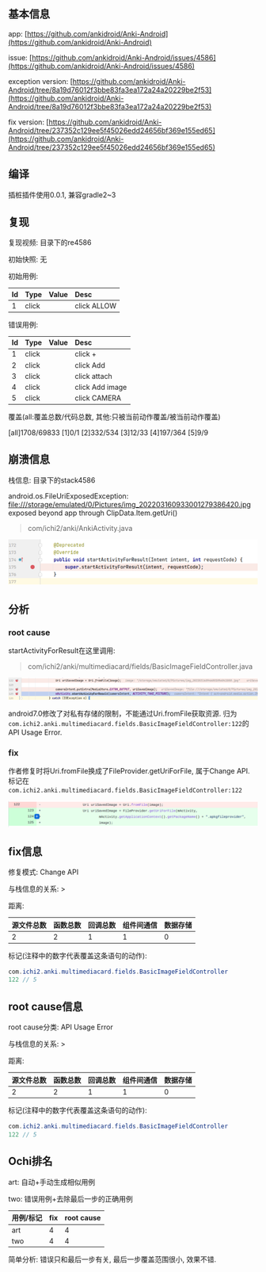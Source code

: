 ## 基本信息

app: [https://github.com/ankidroid/Anki-Android](https://github.com/ankidroid/Anki-Android)

issue: [https://github.com/ankidroid/Anki-Android/issues/4586](https://github.com/ankidroid/Anki-Android/issues/4586)

exception version: [https://github.com/ankidroid/Anki-Android/tree/8a19d76012f3bbe83fa3ea172a24a20229be2f53](https://github.com/ankidroid/Anki-Android/tree/8a19d76012f3bbe83fa3ea172a24a20229be2f53)

fix version: [https://github.com/ankidroid/Anki-Android/tree/237352c129ee5f45026edd24656bf369e155ed65](https://github.com/ankidroid/Anki-Android/tree/237352c129ee5f45026edd24656bf369e155ed65)

## 编译

插桩插件使用0.0.1, 兼容gradle2~3

## 复现

复现视频: 目录下的re4586

初始快照: 无

初始用例: 

|Id|Type|Value|Desc|
|:----|:----|:----|:----|
|1|click|    |click ALLOW|

错误用例:

|Id|Type|Value|Desc|
|:----|:----|:----|:----|
|1|click|    |click +|
|2|click|    |click Add|
|3|click|    |click attach|
|4|click|    |click Add image|
|5|click|    |click CAMERA|

覆盖(all:覆盖总数/代码总数, 其他:只被当前动作覆盖/被当前动作覆盖)

[all]1708/69833 [1]0/1 [2]332/534 [3]12/33 [4]197/364 [5]9/9 

## 崩溃信息

栈信息: 目录下的stack4586

android.os.FileUriExposedException: [file:///storage/emulated/0/Pictures/img_202203160933001279386420.jpg](file:///storage/emulated/0/Pictures/img_202203160933001279386420.jpg) exposed beyond app through ClipData.Item.getUri()

> com/ichi2/anki/AnkiActivity.java

![image-20220316101809359](README.assets/image-20220316101809359.png)

## 分析

### root cause

startActivityForResult在这里调用:

> com/ichi2/anki/multimediacard/fields/BasicImageFieldController.java

![image-20220316101814370](README.assets/image-20220316101814370.png)

android7.0修改了对私有存储的限制，不能通过Uri.fromFile获取资源. 归为`com.ichi2.anki.multimediacard.fields.BasicImageFieldController:122`的API Usage Error. 

### fix

作者修复时将Uri.fromFile换成了FileProvider.getUriForFile, 属于Change API. 标记在`com.ichi2.anki.multimediacard.fields.BasicImageFieldController:122`

![image-20220406225754703](README.assets/image-20220406225754703.png)

## fix信息

修复模式: Change API

与栈信息的关系: >

距离:

|源文件总数|函数总数|回调总数|组件间通信|数据存储|
|:----|:----|:----|:----|:----|
|2|2|1|1|0|

标记(注释中的数字代表覆盖这条语句的动作):

```java
com.ichi2.anki.multimediacard.fields.BasicImageFieldController
122 // 5
```
## root cause信息

root cause分类: API Usage Error

与栈信息的关系: >

距离:

|源文件总数|函数总数|回调总数|组件间通信|数据存储|
|:----|:----|:----|:----|:----|
|2|2|1|1|0|

标记(注释中的数字代表覆盖这条语句的动作):

```java
com.ichi2.anki.multimediacard.fields.BasicImageFieldController
122 // 5
```
## Ochi排名

art: 自动+手动生成相似用例

two: 错误用例+去除最后一步的正确用例

|用例/标记|fix|root cause|
|:----|:----|:----|
|art|4|4|
|two|4|4|

简单分析: 错误只和最后一步有关, 最后一步覆盖范围很小, 效果不错.

